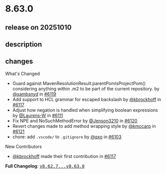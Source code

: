 # 8.63.0

## release on 20251010
## description
## changes
What's Changed

* Guard against MavenResolutionResult.parentPomIsProjectPom() considering anything within .m2 to be part of the current repository. by <a class="user-mention notranslate" data-hovercard-type="user" data-hovercard-url="/users/sambsnyd/hovercard" data-octo-click="hovercard-link-click" data-octo-dimensions="link_type:self" href="https://github.com/sambsnyd">@sambsnyd</a> in <a class="issue-link js-issue-link" data-error-text="Failed to load title" data-id="3500998442" data-permission-text="Title is private" data-url="https://github.com/openrewrite/rewrite/issues/6119" data-hovercard-type="pull_request" data-hovercard-url="/openrewrite/rewrite/pull/6119/hovercard" href="https://github.com/openrewrite/rewrite/pull/6119">#6119</a>
* Add support to HCL grammar for escaped backslash by <a class="user-mention notranslate" data-hovercard-type="user" data-hovercard-url="/users/kbrockhoff/hovercard" data-octo-click="hovercard-link-click" data-octo-dimensions="link_type:self" href="https://github.com/kbrockhoff">@kbrockhoff</a> in <a class="issue-link js-issue-link" data-error-text="Failed to load title" data-id="3500332480" data-permission-text="Title is private" data-url="https://github.com/openrewrite/rewrite/issues/6117" data-hovercard-type="pull_request" data-hovercard-url="/openrewrite/rewrite/pull/6117/hovercard" href="https://github.com/openrewrite/rewrite/pull/6117">#6117</a>
* Adjust how negation is handled when simplifying boolean expressions by <a class="user-mention notranslate" data-hovercard-type="user" data-hovercard-url="/users/Laurens-W/hovercard" data-octo-click="hovercard-link-click" data-octo-dimensions="link_type:self" href="https://github.com/Laurens-W">@Laurens-W</a> in <a class="issue-link js-issue-link" data-error-text="Failed to load title" data-id="3495099258" data-permission-text="Title is private" data-url="https://github.com/openrewrite/rewrite/issues/6111" data-hovercard-type="pull_request" data-hovercard-url="/openrewrite/rewrite/pull/6111/hovercard" href="https://github.com/openrewrite/rewrite/pull/6111">#6111</a>
* Fix NPE and NoSuchMethodError by <a class="user-mention notranslate" data-hovercard-type="user" data-hovercard-url="/users/Jenson3210/hovercard" data-octo-click="hovercard-link-click" data-octo-dimensions="link_type:self" href="https://github.com/Jenson3210">@Jenson3210</a> in <a class="issue-link js-issue-link" data-error-text="Failed to load title" data-id="3501623926" data-permission-text="Title is private" data-url="https://github.com/openrewrite/rewrite/issues/6120" data-hovercard-type="pull_request" data-hovercard-url="/openrewrite/rewrite/pull/6120/hovercard" href="https://github.com/openrewrite/rewrite/pull/6120">#6120</a>
* Revert changes made to add method wrapping style by <a class="user-mention notranslate" data-hovercard-type="user" data-hovercard-url="/users/kmccarp/hovercard" data-octo-click="hovercard-link-click" data-octo-dimensions="link_type:self" href="https://github.com/kmccarp">@kmccarp</a> in <a class="issue-link js-issue-link" data-error-text="Failed to load title" data-id="3503104598" data-permission-text="Title is private" data-url="https://github.com/openrewrite/rewrite/issues/6121" data-hovercard-type="pull_request" data-hovercard-url="/openrewrite/rewrite/pull/6121/hovercard" href="https://github.com/openrewrite/rewrite/pull/6121">#6121</a>
* chore: add <code>.vscode/</code> to <code>.gitignore</code> by <a class="user-mention notranslate" data-hovercard-type="user" data-hovercard-url="/users/qxo/hovercard" data-octo-click="hovercard-link-click" data-octo-dimensions="link_type:self" href="https://github.com/qxo">@qxo</a> in <a class="issue-link js-issue-link" data-error-text="Failed to load title" data-id="3479980406" data-permission-text="Title is private" data-url="https://github.com/openrewrite/rewrite/issues/6103" data-hovercard-type="pull_request" data-hovercard-url="/openrewrite/rewrite/pull/6103/hovercard" href="https://github.com/openrewrite/rewrite/pull/6103">#6103</a>

New Contributors

* <a class="user-mention notranslate" data-hovercard-type="user" data-hovercard-url="/users/kbrockhoff/hovercard" data-octo-click="hovercard-link-click" data-octo-dimensions="link_type:self" href="https://github.com/kbrockhoff">@kbrockhoff</a> made their first contribution in <a class="issue-link js-issue-link" data-error-text="Failed to load title" data-id="3500332480" data-permission-text="Title is private" data-url="https://github.com/openrewrite/rewrite/issues/6117" data-hovercard-type="pull_request" data-hovercard-url="/openrewrite/rewrite/pull/6117/hovercard" href="https://github.com/openrewrite/rewrite/pull/6117">#6117</a>

<strong>Full Changelog</strong>: <a class="commit-link" href="https://github.com/openrewrite/rewrite/compare/v8.62.7...v8.63.0"><tt>v8.62.7...v8.63.0</tt></a>


